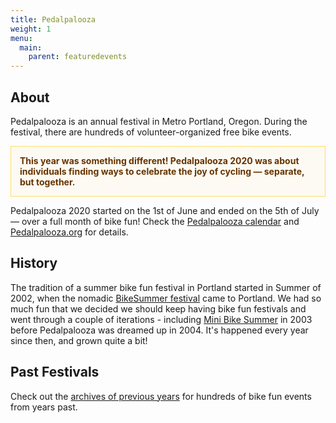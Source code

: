 ```yaml
---
title: Pedalpalooza
weight: 1
menu:
  main:
    parent: featuredevents
---
```

## About

Pedalpalooza is an annual festival in Metro Portland, Oregon.  During the festival, there are hundreds of volunteer-organized free bike events.

<p style="padding: 1em; color: #663300; border: 1px solid #FFDD66; background: #FCFAF2; font-weight: bold;"><strong>This year was something different! Pedalpalooza 2020 was about individuals finding ways to celebrate the joy of cycling — separate, but together.</strong></p>

Pedalpalooza 2020 started on the 1st of June and ended on the 5th of July — over a full month of bike fun! Check the <a href="/pedalpalooza-calendar/">Pedalpalooza calendar</a> and [Pedalpalooza.org](https://www.pedalpalooza.org/) for details.

## History

 The tradition of a summer bike fun festival in Portland started in Summer of 2002, when the nomadic [BikeSummer festival](http://criticalmass.wikia.com/wiki/Bike_Summer!) came to Portland.  We had so much fun that we decided we should keep having bike fun festivals and went through a couple of iterations - including [Mini Bike Summer](/pedalpalooza/pedalpalooza-2003/) in 2003 before Pedalpalooza was dreamed up in 2004. It's happened every year since then, and grown quite a bit!

## Past Festivals

Check out the [archives of previous years](/archive/pedal-palooza-archives/) for hundreds of bike fun events from years past.
